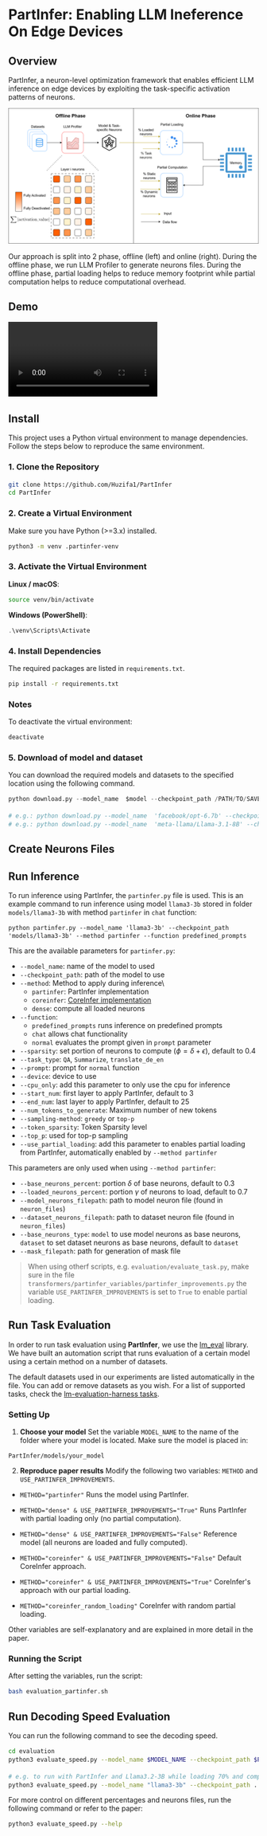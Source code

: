 # PartInfer: Enabling LLM Ineference On Edge Devices

## Overview

PartInfer, a neuron-level optimization framework that enables efficient LLM inference on edge devices by exploiting the task-specific activation patterns of neurons. 

![Overview](assets/overview.svg)

Our approach is split into 2 phase, offline (left) and online (right). During the offline phase, we run LLM Profiler to generate neurons files. During the offline phase, partial loading helps to reduce memory footprint while partial computation helps to reduce computational overhead.

## Demo

![Demo](assets/demo.mp4)

## Install

This project uses a Python virtual environment to manage dependencies. Follow the steps below to reproduce the same environment.

### 1. Clone the Repository

```bash
git clone https://github.com/Huzifa1/PartInfer
cd PartInfer
```

### 2. Create a Virtual Environment

Make sure you have Python (>=3.x) installed.

```bash
python3 -m venv .partinfer-venv
```

### 3. Activate the Virtual Environment

**Linux / macOS**:
    
```bash
source venv/bin/activate
```
    
**Windows (PowerShell)**:
    
```powershell
.\venv\Scripts\Activate
```
    

### 4. Install Dependencies

The required packages are listed in `requirements.txt`.

```bash
pip install -r requirements.txt
```

### Notes
    
To deactivate the virtual environment:
    
```bash
deactivate
```

### 5. Download of model and dataset

You can download the required models and datasets to the specified location using the following command.

```python
python download.py --model_name  $model --checkpoint_path /PATH/TO/SAVE/MODEL --data_name $dataset --data_config $data_config  --datasave_path /PATH/TO/SAVE/DATASET

# e.g.: python download.py --model_name  'facebook/opt-6.7b' --checkpoint_path "./models/opt-6.7b" --data_name "truthfulqa/truthful_qa" --data_config "generation" --datasave_path "./dataset/trurthul_qa"
# e.g.: python download.py --model_name  'meta-llama/Llama-3.1-8B' --checkpoint_path "./models/llama3-8b" --data_name "truthfulqa/truthful_qa" --data_config "generation" --datasave_path "./dataset/trurthul_qa" --token "xxxxx"
```

## Create Neurons Files

## Run Inference

To run inference using PartInfer, the `partinfer.py` file is used. This is an example command to run inference using model `llama3-3b` stored in folder `models/llama3-3b` with method `partinfer` in `chat` function:
```
python partinfer.py --model_name 'llama3-3b' --checkpoint_path 'models/llama3-3b' --method partinfer --function predefined_prompts
```

This are the available parameters for `partinfer.py`:
- `--model_name`: name of the model to used
- `--checkpoint_path`: path of the model to use
- `--method`: Method to apply during inference\
  - `partinfer`: PartInfer implementation
  - `coreinfer`: [CoreInfer implementation](https://github.com/wangqinsi1/CoreInfer)
  - `dense`: compute all loaded neurons
- `--function`:
  - `predefined_prompts` runs inference on predefined prompts
  - `chat` allows chat functionality
  - `normal` evaluates the prompt given in `prompt` parameter
- `--sparsity`: set portion of neurons to compute ($\phi = \delta + \epsilon$), default to $0.4$
- `--task_type`: ``QA``, ``Summarize``, ``translate_de_en``
- `--prompt`: prompt for `normal` function
- `--device`: device to use
- `--cpu_only`: add this parameter to only use the cpu for inference
- `--start_num`: first layer to apply PartInfer, default to $3$
- `--end_num`: last layer to apply PartInfer, default to $25$
- `--num_tokens_to_generate`: Maximum number of new tokens
- `--sampling-method`: `greedy` or `top-p`
- `--token_sparsity`: Token Sparsity level
- `--top_p`: used for top-p sampling
- `--use_partial_loading`: add this parameter to enables partial loading from PartInfer, automatically enabled by `--method partinfer`

This parameters are only used when using `--method partinfer`:
- `--base_neurons_percent`: portion $\delta$ of base neurons, default to $0.3$
- `--loaded_neurons_percent`: portion $\gamma$ of neurons to load, default to $0.7$
- `--model_neurons_filepath`: path to model neuron file (found in `neuron_files`)
- `--dataset_neurons_filepath`: path to dataset neuron file (found in `neuron_files`)
- `--base_neurons_type`: `model` to use model neurons as base neurons, `dataset` to set dataset neurons as base neurons, default to `dataset`
- `--mask_filepath`: path for generation of mask file

> When using otherf scripts, e.g. `evaluation/evaluate_task.py`, make sure in the file `transformers/partinfer_variables/partinfer_improvements.py` the variable ``USE_PARTINFER_IMPROVEMENTS`` is set to `True` to enable partial loading.

## Run Task Evaluation

In order to run task evaluation using **PartInfer**, we use the [lm_eval](https://github.com/EleutherAI/lm-evaluation-harness) library.
We have built an automation script that runs evaluation of a certain model using a certain method on a number of datasets.

The default datasets used in our experiments are listed automatically in the file. You can add or remove datasets as you wish.
For a list of supported tasks, check the [lm-evaluation-harness tasks](https://github.com/EleutherAI/lm-evaluation-harness/tree/main/lm_eval/tasks).

### Setting Up

1. **Choose your model**
   Set the variable `MODEL_NAME` to the name of the folder where your model is located.
   Make sure the model is placed in:

```
PartInfer/models/your_model
```

2. **Reproduce paper results**
Modify the following two variables: `METHOD` and `USE_PARTINFER_IMPROVEMENTS`.

- `METHOD="partinfer"`
  Runs the model using PartInfer.

- `METHOD="dense" & USE_PARTINFER_IMPROVEMENTS="True"`
  Runs PartInfer with partial loading only (no partial computation).

- `METHOD="dense" & USE_PARTINFER_IMPROVEMENTS="False"`
  Reference model (all neurons are loaded and fully computed).

- `METHOD="coreinfer" & USE_PARTINFER_IMPROVEMENTS="False"`
  Default CoreInfer approach.

- `METHOD="coreinfer" & USE_PARTINFER_IMPROVEMENTS="True"`
  CoreInfer's approach with our partial loading.

- `METHOD="coreinfer_random_loading"`
  CoreInfer with random partial loading.

Other variables are self-explanatory and are explained in more detail in the paper.


### Running the Script

After setting the variables, run the script:

```bash
bash evaluation_partinfer.sh
```

## Run Decoding Speed Evaluation

You can run the following command to see the decoding speed.

```bash
cd evaluation
python3 evaluate_speed.py --model_name $MODEL_NAME --checkpoint_path $PATH_TO_MODEL --num_tokens_to_generate $NUM_TOKENS --method $METHOD

# e.g. to run with PartInfer and Llama3.2-3B while loading 70% and computing 40% of neurons:
python3 evaluate_speed.py --model_name "llama3-3b" --checkpoint_path ../models/llama3-3b --num_tokens_to_generate 256 --method "partinfer" --loaded_neurons_percent 0.7 --sparsity -0.4
```

For more control on different percentages and neurons files, run the following command or refer to the paper:
```bash
python3 evaluate_speed.py --help
```
